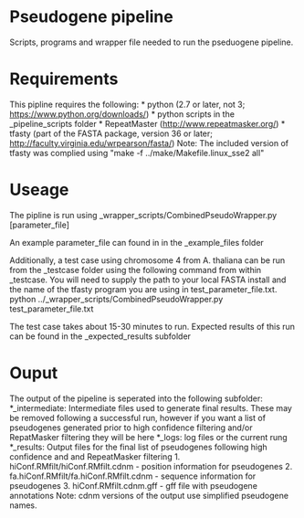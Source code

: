 # Pseudogene pipeline
Scripts, programs and wrapper file needed to run the pseduogene pipeline. 

# Requirements
This pipline requires the following:
    * python (2.7 or later, not 3; https://www.python.org/downloads/)
    * python scripts in the _pipeline_scripts folder
    * RepeatMaster (http://www.repeatmasker.org/)
    * tfasty (part of the FASTA package, version 36 or later; http://faculty.virginia.edu/wrpearson/fasta/)
    Note: The included version of tfasty was complied using "make -f ../make/Makefile.linux_sse2 all"

# Useage
The pipline is run using _wrapper_scripts/CombinedPseudoWrapper.py [parameter_file]

An example parameter_file can found in in the _example_files folder

Additionally, a test case using chromosome 4 from A. thaliana can be run from
the _testcase folder using the following command from within _testcase. You will
need to supply the path to your local FASTA install and the name of the tfasty
program you are using in test_parameter_file.txt.
    python ../_wrapper_scripts/CombinedPseudoWrapper.py test_parameter_file.txt

The test case takes about 15-30 minutes to run. Expected results of this run
can be found in the _expected_results subfolder

# Ouput
The output of the pipeline is seperated into the following subfolder:
    *_intermediate: Intermediate files used to generate final results. These may be removed
    following a successful run, however if you want a list of pseudogenes generated prior
    to high confidence filtering and/or RepatMasker filtering they will be here
    *_logs: log files or the current rung
    *_results: Output files for the final list of pseudogenes following high confidence and
    and RepeatMasker filtering
      1. hiConf.RMfilt/hiConf.RMfilt.cdnm - position information for pseudogenes
      2. fa.hiConf.RMfilt/fa.hiConf.RMfilt.cdnm - sequence information for pseudogenes
      3. hiConf.RMfilt.cdnm.gff - gff file with pseudogene annotations
    Note: cdnm versions of the output use simplified pseudogene names.
